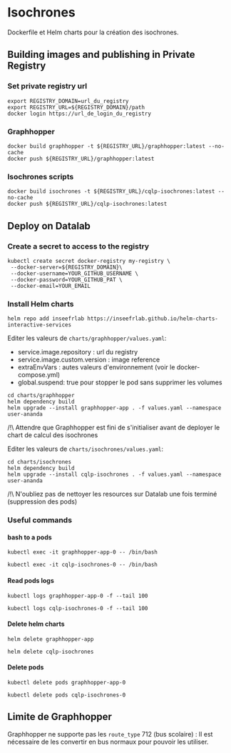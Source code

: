 # Isochrones

Dockerfile et Helm charts pour la création des isochrones.

## Building images and publishing in Private Registry

### Set private registry url

```
export REGISTRY_DOMAIN=url_du_registry
export REGISTRY_URL=${REGISTRY_DOMAIN}/path
docker login https://url_de_login_du_registry
```

### Graphhopper

```
docker build graphhopper -t ${REGISTRY_URL}/graphhopper:latest --no-cache
docker push ${REGISTRY_URL}/graphhopper:latest
```

### Isochrones scripts

```
docker build isochrones -t ${REGISTRY_URL}/cqlp-isochrones:latest --no-cache
docker push ${REGISTRY_URL}/cqlp-isochrones:latest
```

## Deploy on Datalab

### Create a secret to access to the registry

```
kubectl create secret docker-registry my-registry \
 --docker-server=${REGISTRY_DOMAIN}\
 --docker-username=YOUR_GITHUB_USERNAME \
 --docker-password=YOUR_GITHUB_PAT \
 --docker-email=YOUR_EMAIL
```

### Install Helm charts

```
helm repo add inseefrlab https://inseefrlab.github.io/helm-charts-interactive-services
```

Editer les valeurs de `charts/graphhopper/values.yaml`:

- service.image.repository : url du registry
- service.image.custom.version : image reference
- extraEnvVars : autes valeurs d'environnement (voir le docker-compose.yml)
- global.suspend: true pour stopper le pod sans supprimer les volumes

```
cd charts/graphhopper
helm dependency build
helm upgrade --install graphhopper-app . -f values.yaml --namespace user-ananda
```

/!\ Attendre que Graphhopper est fini de s'initialiser avant de deployer le chart de calcul des isochrones

Editer les valeurs de `charts/isochrones/values.yaml`:

```
cd charts/isochrones
helm dependency build
helm upgrade --install cqlp-isochrones . -f values.yaml --namespace user-ananda
```

/!\ N'oubliez pas de nettoyer les resources sur Datalab une fois terminé (suppression des pods)

### Useful commands

#### bash to a pods

```
kubectl exec -it graphhopper-app-0 -- /bin/bash
```

```
kubectl exec -it cqlp-isochrones-0 -- /bin/bash
```

#### Read pods logs

```
kubectl logs graphhopper-app-0 -f --tail 100
```

```
kubectl logs cqlp-isochrones-0 -f --tail 100
```

#### Delete helm charts

```
helm delete graphhopper-app
```

```
helm delete cqlp-isochrones
```

#### Delete pods

```
kubectl delete pods graphhopper-app-0
```

```
kubectl delete pods cqlp-isochrones-0
```

## Limite de Graphhopper

Graphhopper ne supporte pas les `route_type` 712 (bus scolaire) : Il est nécessaire de les convertir en bus normaux pour pouvoir les utiliser.
